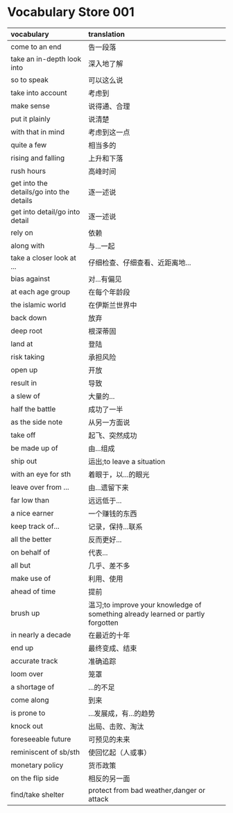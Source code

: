 # Vocabulary Store 001

|vocabulary|translation|
|:---|:---|
|come to an end|告一段落|
|take an in-depth look into|深入地了解|
|so to speak|可以这么说|
|take into account|考虑到|
|make sense|说得通、合理|
|put it plainly|说清楚|
|with that in mind|考虑到这一点|
|quite a few|相当多的|
|rising and falling|上升和下落|
|rush hours|高峰时间|
|get into the details/go into the details|逐一述说|
|get into detail/go into detail|逐一述说|
|rely on|依赖|
|along with|与...一起|
|take a closer look at ...|仔细检查、仔细查看、近距离地...|
|bias against|对...有偏见|
|at each age group|在每个年龄段|
|the islamic world|在伊斯兰世界中|
|back down|放弃|
|deep root|根深蒂固|
|land at|登陆|
|risk taking|承担风险|
|open up|开放|
|result in|导致|
|a slew of|大量的...|
|half the battle|成功了一半|
|as the side note|从另一方面说|
|take off|起飞、突然成功|
|be made up of|由...组成|
|ship out|运出;to leave a situation|
|with an eye for sth|着眼于，以...的眼光|
|leave over from ...|由...遗留下来|
|far low than|远远低于...|
|a nice earner|一个赚钱的东西|
|keep track of...|记录，保持...联系|
|all the better|反而更好...|
|on behalf of|代表...|
|all but|几乎、差不多|
|make use of|利用、使用|
|ahead of time|提前|
|brush up|温习;to improve your knowledge of something already learned or partly forgotten|
|in nearly a decade|在最近的十年|
|end up|最终变成、结束|
|accurate track|准确追踪|
|loom over|笼罩|
|a shortage of|...的不足|
|come along|到来|
|is prone to|...发展成，有...的趋势|
|knock out|出局、击败、淘汰|
|foreseeable future|可预见的未来|
|reminiscent of sb/sth|使回忆起（人或事）|
|monetary policy|货币政策|
|on the flip side|相反的另一面|
|find/take shelter|protect from bad weather,danger or attack|
